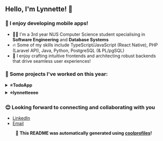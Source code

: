 
## Hello, I'm Lynnette! 👋

### 📱 I enjoy developing mobile apps!
- 👩‍💻 I'm a 3rd year NUS Computer Science student specialising in **Software Engineering** and **Database Systems**
- 🔥 Some of my skills include TypeScript/JavaScript (React Native), PHP (Laravel API), Java, Python, PostgreSQL (& PL/pgSQL)
- 🖤 I enjoy crafting intuitive frontends and architecting robust backends that drive seamless user experiences!

### 🔨 Some projects I've worked on this year:

<details>
<summary><strong>⭐TodoApp</strong></summary>
  
Link to repo: https://github.com/lynnetteeee/TodoApp

A simple TodoApp written in TypeScript with React Native. App allows addition, deletion, mark/unmark-as-done, and allows keeping track of multiple lists. 

The TodoApp repository saw various improvements and refinements such as updating Id generation, integrating frontend with server, and implementing global state management for tasks. Tasks updating was refactored to avoid prop-drilling and high coupling with prop types. NativeEventEmitter was attempted but unsuccessful. Other updates include enhancing delete list feature, fixing navigation functionalities and visual enhancements like button styling and shadow effects.
</details>

<details>
<summary><strong>⭐lynnetteeee</strong></summary>
Link to repo: https://github.com/lynnetteeee/lynnetteeee
  
<br/>
An automated GitHub profile generator made with a group of friends that creates a **personalised* README for your recent contributions, and is scheduled to update every month! It also automatically generates a wordcloud that you can include! 

In fact, the README you're seeing now is built on top of the monthly update! Installation instructions are in the main repo linked below :) 

</details>

### 😊 Looking forward to connecting and collaborating with you 
- [LinkedIn](linkedin.com/in/lynnette-ong-657409263)
- [Email](mailTo:lynnette.oxh@gmail.com)

<p align="center">
📢 <strong>This README was automatically generated using <a href="https://github.com/lshaoqin/coolprofiles">coolprofiles</a>!</strong>
